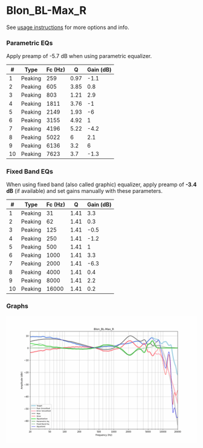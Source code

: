 # Blon_BL-Max_R
See [usage instructions](https://github.com/jaakkopasanen/AutoEq#usage) for more options and info.

### Parametric EQs
Apply preamp of -5.7 dB when using parametric equalizer.

|   # | Type    |   Fc (Hz) |    Q |   Gain (dB) |
|-----|---------|-----------|------|-------------|
|   1 | Peaking |       259 | 0.97 |        -1.1 |
|   2 | Peaking |       605 | 3.85 |         0.8 |
|   3 | Peaking |       803 | 1.21 |         2.9 |
|   4 | Peaking |      1811 | 3.76 |        -1   |
|   5 | Peaking |      2149 | 1.93 |        -6   |
|   6 | Peaking |      3155 | 4.92 |         1   |
|   7 | Peaking |      4196 | 5.22 |        -4.2 |
|   8 | Peaking |      5022 | 6    |         2.1 |
|   9 | Peaking |      6136 | 3.2  |         6   |
|  10 | Peaking |      7623 | 3.7  |        -1.3 |

### Fixed Band EQs
When using fixed band (also called graphic) equalizer, apply preamp of **-3.4 dB** (if available) and set gains manually with these parameters.

|   # | Type    |   Fc (Hz) |    Q |   Gain (dB) |
|-----|---------|-----------|------|-------------|
|   1 | Peaking |        31 | 1.41 |         3.3 |
|   2 | Peaking |        62 | 1.41 |         0.3 |
|   3 | Peaking |       125 | 1.41 |        -0.5 |
|   4 | Peaking |       250 | 1.41 |        -1.2 |
|   5 | Peaking |       500 | 1.41 |         1   |
|   6 | Peaking |      1000 | 1.41 |         3.3 |
|   7 | Peaking |      2000 | 1.41 |        -6.3 |
|   8 | Peaking |      4000 | 1.41 |         0.4 |
|   9 | Peaking |      8000 | 1.41 |         2.2 |
|  10 | Peaking |     16000 | 1.41 |         0.2 |

### Graphs
![](./Blon_BL-Max_R.png)
